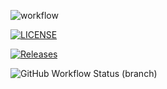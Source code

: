 ![workflow](https://github.com/Nyeinsu-enu/Lab1/actions/workflows/main.yml/badge.svg?branch=master)

[![LICENSE](https://img.shields.io/github/license/nyeinsu-enu/Lab1.svg?style=flat-square)](https://github.com/nyeinsu-enu/Lab1/blob/master/LICENSE)

[![Releases](https://img.shields.io/github/release/nyeinsu-enu/Lab1/all.svg?style=flat-square)](https://github.com/nyeinsu-enu/Lab1/releases)

![GitHub Workflow Status (branch)](https://img.shields.io/github/actions/workflow/status/nyeinsu-enu/Lab1/main.yml?branch=master&style=flat-square)